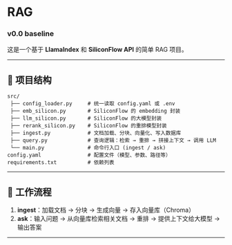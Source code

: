 
# RAG
### v0.0 baseline

这是一个基于 **LlamaIndex** 和 **SiliconFlow API** 的简单 RAG 项目。  
 

---

## 📂 项目结构

```
src/
 ├── config_loader.py     # 统一读取 config.yaml 或 .env
 ├── emb_silicon.py       # SiliconFlow 的 embedding 封装
 ├── llm_silicon.py       # SiliconFlow 的大模型封装
 ├── rerank_silicon.py    # SiliconFlow 的重排模型封装
 ├── ingest.py            # 文档加载、分块、向量化、写入数据库
 ├── query.py             # 查询逻辑：检索 → 重排 → 拼接上下文 → 调用 LLM
 └── main.py              # 命令行入口 (ingest / ask)
config.yaml               # 配置文件（模型、参数、路径等）
requirements.txt          # 依赖列表
```

---

## 🔧 工作流程

1. **ingest**：加载文档 → 分块 → 生成向量 → 存入向量库（Chroma）  
2. **ask**：输入问题 → 从向量库检索相关文档 → 重排 → 提供上下文给大模型 → 输出答案  

---